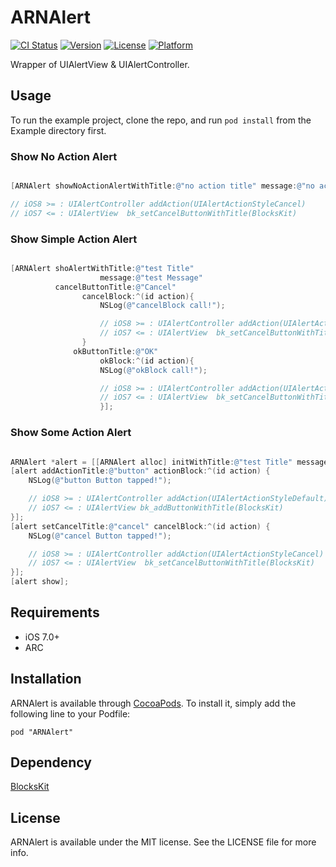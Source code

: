 # ARNAlert

[![CI Status](http://img.shields.io/travis/Airin/ARNAlert.svg?style=flat)](https://travis-ci.org/xxxAIRINxxx/ARNAlert)
[![Version](https://img.shields.io/cocoapods/v/ARNAlert.svg?style=flat)](http://cocoadocs.org/docsets/ARNAlert)
[![License](https://img.shields.io/cocoapods/l/ARNAlert.svg?style=flat)](http://cocoadocs.org/docsets/ARNAlert)
[![Platform](https://img.shields.io/cocoapods/p/ARNAlert.svg?style=flat)](http://cocoadocs.org/docsets/ARNAlert)

Wrapper of UIAlertView & UIAlertController.

## Usage

To run the example project, clone the repo, and run `pod install` from the Example directory first.

### Show No Action Alert

```objective-c

[ARNAlert showNoActionAlertWithTitle:@"no action title" message:@"no action message" buttonTitle:@"No Acttion"];

// iOS8 >= : UIAlertController addAction(UIAlertActionStyleCancel)
// iOS7 <= : UIAlertView  bk_setCancelButtonWithTitle(BlocksKit)

```

### Show Simple Action Alert

```objective-c

[ARNAlert shoAlertWithTitle:@"test Title"
                    message:@"test Message"
          cancelButtonTitle:@"Cancel"
                cancelBlock:^(id action){
                    NSLog(@"cancelBlock call!");

                    // iOS8 >= : UIAlertController addAction(UIAlertActionStyleCancel)
					// iOS7 <= : UIAlertView  bk_setCancelButtonWithTitle(BlocksKit)
                }
              okButtonTitle:@"OK"
                    okBlock:^(id action){
          			NSLog(@"okBlock call!");

                    // iOS8 >= : UIAlertController addAction(UIAlertActionStyleCancel)
      				// iOS7 <= : UIAlertView  bk_setCancelButtonWithTitle(BlocksKit)
                    }];

```

### Show Some Action Alert

```objective-c

ARNAlert *alert = [[ARNAlert alloc] initWithTitle:@"test Title" message:@"test Message"];
[alert addActionTitle:@"button" actionBlock:^(id action) {
    NSLog(@"button Button tapped!");

    // iOS8 >= : UIAlertController addAction(UIAlertActionStyleDefault)
    // iOS7 <= : UIAlertView bk_addButtonWithTitle(BlocksKit)
}];
[alert setCancelTitle:@"cancel" cancelBlock:^(id action) {
    NSLog(@"cancel Button tapped!");

    // iOS8 >= : UIAlertController addAction(UIAlertActionStyleCancel)
    // iOS7 <= : UIAlertView  bk_setCancelButtonWithTitle(BlocksKit)
}];
[alert show];

```

## Requirements

* iOS 7.0+
* ARC

## Installation

ARNAlert is available through [CocoaPods](http://cocoapods.org). To install
it, simply add the following line to your Podfile:

    pod "ARNAlert"

## Dependency

[BlocksKit](https://github.com/zwaldowski/BlocksKit)

## License

ARNAlert is available under the MIT license. See the LICENSE file for more info.

